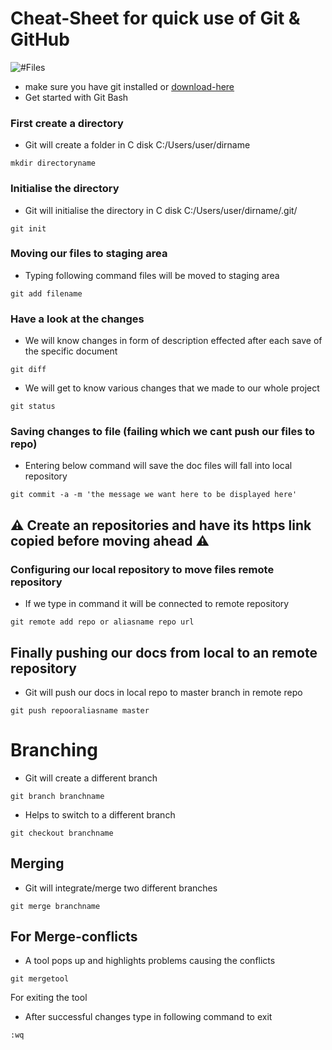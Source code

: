 # Cheat-Sheet for quick use of Git & GitHub 

![#Files](https://o.remove.bg/downloads/c34af629-2b18-4b31-ae94-9e177da26655/install-git-for-multiple-users-removebg-preview.png) 
<!-- <img src="https://github.com/favicon.ico" align="center" height="48" width="48" left="60" top="10"></a> -->

<!-- ![test](https://github.com/favicon.ico) -->
<!-- ![image](https://github.com/favicon.ico) -->
- make sure you have git installed or [download-here](https://git-scm.com/downloads)
- Get started with Git Bash
### First create a directory
- Git will create a folder in C disk C:/Users/user/dirname 
```
mkdir directoryname
```
### Initialise the directory
- Git will initialise the directory in C disk C:/Users/user/dirname/.git/
```
git init
```
### Moving our files to staging area
- Typing following command files will be moved to staging area
```
git add filename
```
### Have a look at the changes
- We will know changes in form of description effected after each save of the specific document
```
git diff
```
- We will get to know various changes that we made to our whole project
```
git status
```
### Saving changes to file (failing which we cant push our files to repo)
- Entering below command will save the doc files will fall into local repository
```
git commit -a -m 'the message we want here to be displayed here'
```
## :warning: Create an repositories and have its https link copied before moving ahead :warning:
### Configuring our local repository to move files remote repository  
- If we type in command it will be connected to remote repository

```
git remote add repo or aliasname repo url
```
## Finally pushing our docs from local to an remote repository
- Git will push our docs in local repo to master branch in remote repo 
```
git push repooraliasname master
```

# Branching

- Git will create a different branch 
```
git branch branchname
```
- Helps to switch to a different branch 
```
git checkout branchname
```
## Merging
- Git will integrate/merge two different branches 
```
git merge branchname
```
## For Merge-conflicts
- A tool pops up and highlights problems causing the conflicts
```
git mergetool
```
For exiting the tool 
- After successful changes type in following command to exit
```
:wq
```
